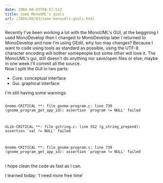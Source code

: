 ```yaml
---
date: 2004-08-03T00:57:51Z
title: Some MonoUML's goals
url: /2004/08/03/some-monoumls-goals.html
---
```


<div style="clear:both;"></div>
<p>Recently I've been working a lot with the MonoUML's GUI, at the beggining I used MonoDevelop then I changed to MonoDevelop later I returned to MonoDevelop and now I'm using GEdit, why too may changes? Because I want to code using tools as standard as possible, using the UTF-8 character encoding will bother somepeople but some other will love it. The MonoUML's gui, still doesn't do anything nor save/open files or else; maybe in one week I'll commit all the source.<br />
Now I split the GUI in two parts:</p>
<ul>
<li>Core. conceptual interface</li>
<li>Gui. graphical interface</li>
</ul>
<p>I'm still having some warnings<br />
<code><br />
Gnome-CRITICAL **: file gnome-program.c: line 739 (gnome_program_get_app_id): assertion `program != NULL' failed</p>
<p>GLib-CRITICAL **: file gstring.c: line 552 (g_string_prepend): assertion `val != NULL' failed</p>
<p>Gnome-CRITICAL **: file gnome-program.c: line 739 (gnome_program_get_app_id): assertion `program != NULL' failed<br />
</code><br />
I hope clean the code as fast as I can.</p>
<p>I learned today: 'I need more free time'
<div style="clear:both; padding-bottom: 0.25em;"></div>
